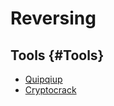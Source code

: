 # Reversing

## Tools {#Tools}

* [Quipqiup](https://quipqiup.com/)
* [Cryptocrack](https://sites.google.com/site/cryptocrackprogram/)
